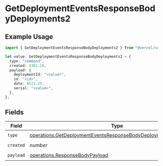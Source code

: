 # GetDeploymentEventsResponseBodyDeployments2

## Example Usage

```typescript
import { GetDeploymentEventsResponseBodyDeployments2 } from "@vercel/sdk/models/operations/getdeploymentevents.js";

let value: GetDeploymentEventsResponseBodyDeployments2 = {
  type: "command",
  created: 4301.16,
  payload: {
    deploymentId: "<value>",
    id: "<id>",
    date: 6521.25,
    serial: "<value>",
  },
};
```

## Fields

| Field                                                                                                                                                  | Type                                                                                                                                                   | Required                                                                                                                                               | Description                                                                                                                                            |
| ------------------------------------------------------------------------------------------------------------------------------------------------------ | ------------------------------------------------------------------------------------------------------------------------------------------------------ | ------------------------------------------------------------------------------------------------------------------------------------------------------ | ------------------------------------------------------------------------------------------------------------------------------------------------------ |
| `type`                                                                                                                                                 | [operations.GetDeploymentEventsResponseBodyDeploymentsResponseType](../../models/operations/getdeploymenteventsresponsebodydeploymentsresponsetype.md) | :heavy_check_mark:                                                                                                                                     | N/A                                                                                                                                                    |
| `created`                                                                                                                                              | *number*                                                                                                                                               | :heavy_check_mark:                                                                                                                                     | N/A                                                                                                                                                    |
| `payload`                                                                                                                                              | [operations.ResponseBodyPayload](../../models/operations/responsebodypayload.md)                                                                       | :heavy_check_mark:                                                                                                                                     | N/A                                                                                                                                                    |